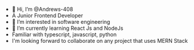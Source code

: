 - 👋 Hi, I’m @Andrews-408
- A Junior Frontend Developer
- 👀 I’m interested in software engineering
- 🌱 I’m currently learning React Js and NodeJs
- Familiar with typescript, javascript, python 
- I'm looking forward to collaborate on any project that uses MERN Stack

